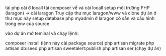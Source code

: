 <!-- setup source -->
tải php cải ở locall
tải composer về và cài locall
setup môi trường PHP (laragon) -> cài laragon
Truy cập thư mục laragon/www và clone dự án ở thư mục này
setup database php myadmin ở laragon có sẵn và cấu hình trong env của source

vào dự án mở teminal và chạy lệnh:

composer install (lệnh này cài package source)
php artisan migrate
php artisan db:seed
php artisan sweetalert:publish
php artisan ser (chạy dự án)

